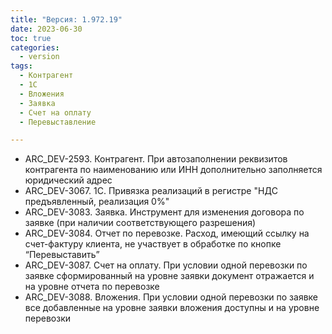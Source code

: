 ```yaml
---
title: "Версия: 1.972.19"
date: 2023-06-30
toc: true
categories:
  - version
tags:
  - Контрагент
  - 1С
  - Вложения
  - Заявка
  - Счет на оплату
  - Перевыставление

---
```


-   ARC_DEV-2593. Контрагент. При автозаполнении реквизитов контрагента по наименованию или ИНН дополнительно заполняется юридический адрес
-   ARC_DEV-3067. 1C. Привязка реализаций в регистре "НДС предъявленный, реализация 0%"
-   ARC_DEV-3083. Заявка. Инструмент для изменения договора по заявке (при наличии соответствующего разрешения)  
-   ARC_DEV-3084. Отчет по перевозке. Расход, имеющий ссылку на счет-фактуру клиента, не участвует в обработке по кнопке “Перевыставить”
-   ARC_DEV-3087. Счет на оплату. При условии одной перевозки по заявке сформированный на уровне заявки документ отражается и на уровне отчета по перевозке
-   ARC_DEV-3088. Вложения. При условии одной перевозки по заявке все добавленные на уровне заявки вложения доступны и на уровне перевозки
